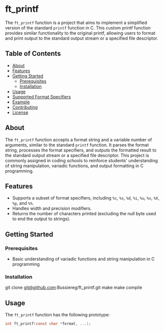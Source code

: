 # ft_printf

The `ft_printf` function is a project that aims to implement a simplified version of the standard `printf` function in C. This custom printf function provides similar functionality to the original printf, allowing users to format and print output to the standard output stream or a specified file descriptor.

## Table of Contents

- [About](#about)
- [Features](#features)
- [Getting Started](#getting-started)
  - [Prerequisites](#prerequisites)
  - [Installation](#installation)
- [Usage](#usage)
- [Supported Format Specifiers](#supported-format-specifiers)
- [Example](#example)
- [Contributing](#contributing)
- [License](#license)

## About

The `ft_printf` function accepts a format string and a variable number of arguments, similar to the standard `printf` function. It parses the format string, processes the format specifiers, and outputs the formatted result to the standard output stream or a specified file descriptor. This project is commonly assigned in coding schools to reinforce students' understanding of string manipulation, variadic functions, and output formatting in C programming.

## Features

- Supports a subset of format specifiers, including `%c`, `%s`, `%d`, `%i`, `%u`, `%x`, `%X`, `%p`, and `%%`.
- Handles width and precision modifiers.
- Returns the number of characters printed (excluding the null byte used to end the output to strings).

## Getting Started

### Prerequisites

- Basic understanding of variadic functions and string manipulation in C programming

### Installation

git clone git@github.com:Bussiereg/ft_printf.git
make
make compile

## Usage

The `ft_printf` function has the following prototype:

```c
int ft_printf(const char *format, ...);
